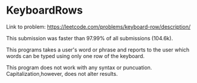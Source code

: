 # KeyboardRows

Link to problem: https://leetcode.com/problems/keyboard-row/description/

This submission was faster than 97.99% of all submissions (104.6k).

This programs takes a user's word or phrase and reports to the user which words can be typed using only one row of the keyboard.

This program does not work with any syntax or puncuation. Capitalization,however, does not alter results.
